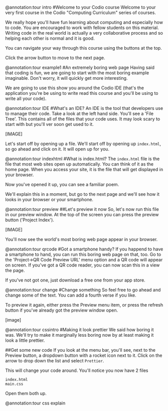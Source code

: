 @annotation:tour intro
#Welcome to your Codio course
Welcome to your very first course in the Codio "Computing Curriculum" series of courses. 

We really hope you'll have fun learning about computing and especially how to code. You are encouraged to work with fellow students on this material. Writing code in the real world is actually a very collaborative process and so helping each other is normal and it is good.

You can navigate your way through this course using the buttons at the top.

Click the arrow button to move to the next page.

@annotation:tour example1
#An extremely boring web page
Having said that coding is fun, we are going to start with the most boring example imaginable. Don't worry, it will quickly get more interesting.

We are going to use this show you around the Codio IDE (that's the application you're be using to write read this course and you'll be using to write all your code).

@annotation:tour IDE
#What's an IDE?
An IDE is the tool that developers use to manage their code. Take a look at the left hand side. You'll see a 'File Tree'. This contains all of the files that your code uses. It may look scary to start with but you'll ver soon get used to it.

[IMAGE]

Let's start off by opening up a file. We'll start off by opening up `index.html`, so go ahead and click on it. It will open up for you.

@annotation:tour indexhtml
#What is index.html?
The `index.html` file is the file that most web sites open up automatically. You can think of it as the home page. When you access your site, it is the file that will get displayed in your browser.

Now you've opened it up, you can see a familiar poem.

We'll explain this in a moment, but go to the next page and we'll see how it looks in your browser or your smartphone.

@annotation:tour preview
##Let's preview it now
So, let's now run this file in our preview window. At the top of the screen you can press the preview button ('Project Index').

[IMAGE]

You'll now see the world's most boring web page appear in your browser.

@annotation:tour qrcode
#Got a smartphone handy?
If you happend to have a smartphone to hand, you can run this boring web page on that, too. Go to the 'Project->QR Code Preview URL' menu option and a QR code will appear on screen. If you've got a QR code reader, you can now scan this in a view the page.

If you've not got one, just download a free one from your app store.

@annotation:tour change
#Change something
So feel free to go ahead and change some of the text. You can add a fourth verse if you like.

To preview it again, either press the Preview menu item, or press the refresh button if you've already got the preview window open.

[image]

@annotation:tour cssintro
#Making it look prettier
We said how boring it was. We'll try to make it marginally less boring now by at least making it look a little prettier.

##Get some new code
If you look at the menu bar, you'll see, next to the Preview button, a dropdown button with a rocket icon next to it. Click on the arrow to drop down the list and select `Prettier`.

This will change your code around. You'll notice you now have 2 files

```
index.html
main.css
```
Open them both up.

@annotation:tour css explain

















